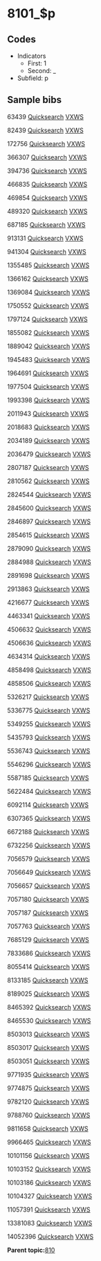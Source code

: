 # 8101\_$p

## Codes

-   Indicators
    -   First: 1
    -   Second: \_
-   Subfield: p

## Sample bibs

63439 [Quicksearch](https://search.library.yale.edu/catalog/63439) [VXWS](http://prodorbis.library.yale.edu:7014/vxws/GetHoldingsService?bibId=63439)

82439 [Quicksearch](https://search.library.yale.edu/catalog/82439) [VXWS](http://prodorbis.library.yale.edu:7014/vxws/GetHoldingsService?bibId=82439)

172756 [Quicksearch](https://search.library.yale.edu/catalog/172756) [VXWS](http://prodorbis.library.yale.edu:7014/vxws/GetHoldingsService?bibId=172756)

366307 [Quicksearch](https://search.library.yale.edu/catalog/366307) [VXWS](http://prodorbis.library.yale.edu:7014/vxws/GetHoldingsService?bibId=366307)

394736 [Quicksearch](https://search.library.yale.edu/catalog/394736) [VXWS](http://prodorbis.library.yale.edu:7014/vxws/GetHoldingsService?bibId=394736)

466835 [Quicksearch](https://search.library.yale.edu/catalog/466835) [VXWS](http://prodorbis.library.yale.edu:7014/vxws/GetHoldingsService?bibId=466835)

469854 [Quicksearch](https://search.library.yale.edu/catalog/469854) [VXWS](http://prodorbis.library.yale.edu:7014/vxws/GetHoldingsService?bibId=469854)

489320 [Quicksearch](https://search.library.yale.edu/catalog/489320) [VXWS](http://prodorbis.library.yale.edu:7014/vxws/GetHoldingsService?bibId=489320)

687185 [Quicksearch](https://search.library.yale.edu/catalog/687185) [VXWS](http://prodorbis.library.yale.edu:7014/vxws/GetHoldingsService?bibId=687185)

913131 [Quicksearch](https://search.library.yale.edu/catalog/913131) [VXWS](http://prodorbis.library.yale.edu:7014/vxws/GetHoldingsService?bibId=913131)

941304 [Quicksearch](https://search.library.yale.edu/catalog/941304) [VXWS](http://prodorbis.library.yale.edu:7014/vxws/GetHoldingsService?bibId=941304)

1355485 [Quicksearch](https://search.library.yale.edu/catalog/1355485) [VXWS](http://prodorbis.library.yale.edu:7014/vxws/GetHoldingsService?bibId=1355485)

1366162 [Quicksearch](https://search.library.yale.edu/catalog/1366162) [VXWS](http://prodorbis.library.yale.edu:7014/vxws/GetHoldingsService?bibId=1366162)

1369084 [Quicksearch](https://search.library.yale.edu/catalog/1369084) [VXWS](http://prodorbis.library.yale.edu:7014/vxws/GetHoldingsService?bibId=1369084)

1750552 [Quicksearch](https://search.library.yale.edu/catalog/1750552) [VXWS](http://prodorbis.library.yale.edu:7014/vxws/GetHoldingsService?bibId=1750552)

1797124 [Quicksearch](https://search.library.yale.edu/catalog/1797124) [VXWS](http://prodorbis.library.yale.edu:7014/vxws/GetHoldingsService?bibId=1797124)

1855082 [Quicksearch](https://search.library.yale.edu/catalog/1855082) [VXWS](http://prodorbis.library.yale.edu:7014/vxws/GetHoldingsService?bibId=1855082)

1889042 [Quicksearch](https://search.library.yale.edu/catalog/1889042) [VXWS](http://prodorbis.library.yale.edu:7014/vxws/GetHoldingsService?bibId=1889042)

1945483 [Quicksearch](https://search.library.yale.edu/catalog/1945483) [VXWS](http://prodorbis.library.yale.edu:7014/vxws/GetHoldingsService?bibId=1945483)

1964691 [Quicksearch](https://search.library.yale.edu/catalog/1964691) [VXWS](http://prodorbis.library.yale.edu:7014/vxws/GetHoldingsService?bibId=1964691)

1977504 [Quicksearch](https://search.library.yale.edu/catalog/1977504) [VXWS](http://prodorbis.library.yale.edu:7014/vxws/GetHoldingsService?bibId=1977504)

1993398 [Quicksearch](https://search.library.yale.edu/catalog/1993398) [VXWS](http://prodorbis.library.yale.edu:7014/vxws/GetHoldingsService?bibId=1993398)

2011943 [Quicksearch](https://search.library.yale.edu/catalog/2011943) [VXWS](http://prodorbis.library.yale.edu:7014/vxws/GetHoldingsService?bibId=2011943)

2018683 [Quicksearch](https://search.library.yale.edu/catalog/2018683) [VXWS](http://prodorbis.library.yale.edu:7014/vxws/GetHoldingsService?bibId=2018683)

2034189 [Quicksearch](https://search.library.yale.edu/catalog/2034189) [VXWS](http://prodorbis.library.yale.edu:7014/vxws/GetHoldingsService?bibId=2034189)

2036479 [Quicksearch](https://search.library.yale.edu/catalog/2036479) [VXWS](http://prodorbis.library.yale.edu:7014/vxws/GetHoldingsService?bibId=2036479)

2807187 [Quicksearch](https://search.library.yale.edu/catalog/2807187) [VXWS](http://prodorbis.library.yale.edu:7014/vxws/GetHoldingsService?bibId=2807187)

2810562 [Quicksearch](https://search.library.yale.edu/catalog/2810562) [VXWS](http://prodorbis.library.yale.edu:7014/vxws/GetHoldingsService?bibId=2810562)

2824544 [Quicksearch](https://search.library.yale.edu/catalog/2824544) [VXWS](http://prodorbis.library.yale.edu:7014/vxws/GetHoldingsService?bibId=2824544)

2845600 [Quicksearch](https://search.library.yale.edu/catalog/2845600) [VXWS](http://prodorbis.library.yale.edu:7014/vxws/GetHoldingsService?bibId=2845600)

2846897 [Quicksearch](https://search.library.yale.edu/catalog/2846897) [VXWS](http://prodorbis.library.yale.edu:7014/vxws/GetHoldingsService?bibId=2846897)

2854615 [Quicksearch](https://search.library.yale.edu/catalog/2854615) [VXWS](http://prodorbis.library.yale.edu:7014/vxws/GetHoldingsService?bibId=2854615)

2879090 [Quicksearch](https://search.library.yale.edu/catalog/2879090) [VXWS](http://prodorbis.library.yale.edu:7014/vxws/GetHoldingsService?bibId=2879090)

2884988 [Quicksearch](https://search.library.yale.edu/catalog/2884988) [VXWS](http://prodorbis.library.yale.edu:7014/vxws/GetHoldingsService?bibId=2884988)

2891698 [Quicksearch](https://search.library.yale.edu/catalog/2891698) [VXWS](http://prodorbis.library.yale.edu:7014/vxws/GetHoldingsService?bibId=2891698)

2913863 [Quicksearch](https://search.library.yale.edu/catalog/2913863) [VXWS](http://prodorbis.library.yale.edu:7014/vxws/GetHoldingsService?bibId=2913863)

4216677 [Quicksearch](https://search.library.yale.edu/catalog/4216677) [VXWS](http://prodorbis.library.yale.edu:7014/vxws/GetHoldingsService?bibId=4216677)

4463341 [Quicksearch](https://search.library.yale.edu/catalog/4463341) [VXWS](http://prodorbis.library.yale.edu:7014/vxws/GetHoldingsService?bibId=4463341)

4506632 [Quicksearch](https://search.library.yale.edu/catalog/4506632) [VXWS](http://prodorbis.library.yale.edu:7014/vxws/GetHoldingsService?bibId=4506632)

4506636 [Quicksearch](https://search.library.yale.edu/catalog/4506636) [VXWS](http://prodorbis.library.yale.edu:7014/vxws/GetHoldingsService?bibId=4506636)

4634314 [Quicksearch](https://search.library.yale.edu/catalog/4634314) [VXWS](http://prodorbis.library.yale.edu:7014/vxws/GetHoldingsService?bibId=4634314)

4858498 [Quicksearch](https://search.library.yale.edu/catalog/4858498) [VXWS](http://prodorbis.library.yale.edu:7014/vxws/GetHoldingsService?bibId=4858498)

4858506 [Quicksearch](https://search.library.yale.edu/catalog/4858506) [VXWS](http://prodorbis.library.yale.edu:7014/vxws/GetHoldingsService?bibId=4858506)

5326217 [Quicksearch](https://search.library.yale.edu/catalog/5326217) [VXWS](http://prodorbis.library.yale.edu:7014/vxws/GetHoldingsService?bibId=5326217)

5336775 [Quicksearch](https://search.library.yale.edu/catalog/5336775) [VXWS](http://prodorbis.library.yale.edu:7014/vxws/GetHoldingsService?bibId=5336775)

5349255 [Quicksearch](https://search.library.yale.edu/catalog/5349255) [VXWS](http://prodorbis.library.yale.edu:7014/vxws/GetHoldingsService?bibId=5349255)

5435793 [Quicksearch](https://search.library.yale.edu/catalog/5435793) [VXWS](http://prodorbis.library.yale.edu:7014/vxws/GetHoldingsService?bibId=5435793)

5536743 [Quicksearch](https://search.library.yale.edu/catalog/5536743) [VXWS](http://prodorbis.library.yale.edu:7014/vxws/GetHoldingsService?bibId=5536743)

5546296 [Quicksearch](https://search.library.yale.edu/catalog/5546296) [VXWS](http://prodorbis.library.yale.edu:7014/vxws/GetHoldingsService?bibId=5546296)

5587185 [Quicksearch](https://search.library.yale.edu/catalog/5587185) [VXWS](http://prodorbis.library.yale.edu:7014/vxws/GetHoldingsService?bibId=5587185)

5622484 [Quicksearch](https://search.library.yale.edu/catalog/5622484) [VXWS](http://prodorbis.library.yale.edu:7014/vxws/GetHoldingsService?bibId=5622484)

6092114 [Quicksearch](https://search.library.yale.edu/catalog/6092114) [VXWS](http://prodorbis.library.yale.edu:7014/vxws/GetHoldingsService?bibId=6092114)

6307365 [Quicksearch](https://search.library.yale.edu/catalog/6307365) [VXWS](http://prodorbis.library.yale.edu:7014/vxws/GetHoldingsService?bibId=6307365)

6672188 [Quicksearch](https://search.library.yale.edu/catalog/6672188) [VXWS](http://prodorbis.library.yale.edu:7014/vxws/GetHoldingsService?bibId=6672188)

6732256 [Quicksearch](https://search.library.yale.edu/catalog/6732256) [VXWS](http://prodorbis.library.yale.edu:7014/vxws/GetHoldingsService?bibId=6732256)

7056579 [Quicksearch](https://search.library.yale.edu/catalog/7056579) [VXWS](http://prodorbis.library.yale.edu:7014/vxws/GetHoldingsService?bibId=7056579)

7056649 [Quicksearch](https://search.library.yale.edu/catalog/7056649) [VXWS](http://prodorbis.library.yale.edu:7014/vxws/GetHoldingsService?bibId=7056649)

7056657 [Quicksearch](https://search.library.yale.edu/catalog/7056657) [VXWS](http://prodorbis.library.yale.edu:7014/vxws/GetHoldingsService?bibId=7056657)

7057180 [Quicksearch](https://search.library.yale.edu/catalog/7057180) [VXWS](http://prodorbis.library.yale.edu:7014/vxws/GetHoldingsService?bibId=7057180)

7057187 [Quicksearch](https://search.library.yale.edu/catalog/7057187) [VXWS](http://prodorbis.library.yale.edu:7014/vxws/GetHoldingsService?bibId=7057187)

7057763 [Quicksearch](https://search.library.yale.edu/catalog/7057763) [VXWS](http://prodorbis.library.yale.edu:7014/vxws/GetHoldingsService?bibId=7057763)

7685129 [Quicksearch](https://search.library.yale.edu/catalog/7685129) [VXWS](http://prodorbis.library.yale.edu:7014/vxws/GetHoldingsService?bibId=7685129)

7833686 [Quicksearch](https://search.library.yale.edu/catalog/7833686) [VXWS](http://prodorbis.library.yale.edu:7014/vxws/GetHoldingsService?bibId=7833686)

8055414 [Quicksearch](https://search.library.yale.edu/catalog/8055414) [VXWS](http://prodorbis.library.yale.edu:7014/vxws/GetHoldingsService?bibId=8055414)

8133185 [Quicksearch](https://search.library.yale.edu/catalog/8133185) [VXWS](http://prodorbis.library.yale.edu:7014/vxws/GetHoldingsService?bibId=8133185)

8189025 [Quicksearch](https://search.library.yale.edu/catalog/8189025) [VXWS](http://prodorbis.library.yale.edu:7014/vxws/GetHoldingsService?bibId=8189025)

8465392 [Quicksearch](https://search.library.yale.edu/catalog/8465392) [VXWS](http://prodorbis.library.yale.edu:7014/vxws/GetHoldingsService?bibId=8465392)

8465530 [Quicksearch](https://search.library.yale.edu/catalog/8465530) [VXWS](http://prodorbis.library.yale.edu:7014/vxws/GetHoldingsService?bibId=8465530)

8503013 [Quicksearch](https://search.library.yale.edu/catalog/8503013) [VXWS](http://prodorbis.library.yale.edu:7014/vxws/GetHoldingsService?bibId=8503013)

8503017 [Quicksearch](https://search.library.yale.edu/catalog/8503017) [VXWS](http://prodorbis.library.yale.edu:7014/vxws/GetHoldingsService?bibId=8503017)

8503051 [Quicksearch](https://search.library.yale.edu/catalog/8503051) [VXWS](http://prodorbis.library.yale.edu:7014/vxws/GetHoldingsService?bibId=8503051)

9771935 [Quicksearch](https://search.library.yale.edu/catalog/9771935) [VXWS](http://prodorbis.library.yale.edu:7014/vxws/GetHoldingsService?bibId=9771935)

9774875 [Quicksearch](https://search.library.yale.edu/catalog/9774875) [VXWS](http://prodorbis.library.yale.edu:7014/vxws/GetHoldingsService?bibId=9774875)

9782120 [Quicksearch](https://search.library.yale.edu/catalog/9782120) [VXWS](http://prodorbis.library.yale.edu:7014/vxws/GetHoldingsService?bibId=9782120)

9788760 [Quicksearch](https://search.library.yale.edu/catalog/9788760) [VXWS](http://prodorbis.library.yale.edu:7014/vxws/GetHoldingsService?bibId=9788760)

9811658 [Quicksearch](https://search.library.yale.edu/catalog/9811658) [VXWS](http://prodorbis.library.yale.edu:7014/vxws/GetHoldingsService?bibId=9811658)

9966465 [Quicksearch](https://search.library.yale.edu/catalog/9966465) [VXWS](http://prodorbis.library.yale.edu:7014/vxws/GetHoldingsService?bibId=9966465)

10101156 [Quicksearch](https://search.library.yale.edu/catalog/10101156) [VXWS](http://prodorbis.library.yale.edu:7014/vxws/GetHoldingsService?bibId=10101156)

10103152 [Quicksearch](https://search.library.yale.edu/catalog/10103152) [VXWS](http://prodorbis.library.yale.edu:7014/vxws/GetHoldingsService?bibId=10103152)

10103186 [Quicksearch](https://search.library.yale.edu/catalog/10103186) [VXWS](http://prodorbis.library.yale.edu:7014/vxws/GetHoldingsService?bibId=10103186)

10104327 [Quicksearch](https://search.library.yale.edu/catalog/10104327) [VXWS](http://prodorbis.library.yale.edu:7014/vxws/GetHoldingsService?bibId=10104327)

11057391 [Quicksearch](https://search.library.yale.edu/catalog/11057391) [VXWS](http://prodorbis.library.yale.edu:7014/vxws/GetHoldingsService?bibId=11057391)

13381083 [Quicksearch](https://search.library.yale.edu/catalog/13381083) [VXWS](http://prodorbis.library.yale.edu:7014/vxws/GetHoldingsService?bibId=13381083)

14052396 [Quicksearch](https://search.library.yale.edu/catalog/14052396) [VXWS](http://prodorbis.library.yale.edu:7014/vxws/GetHoldingsService?bibId=14052396)

**Parent topic:**[810](../../tags/810/810.md)

